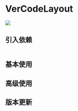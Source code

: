# VerCodeLayout

![](https://simple-bucket-1257044365.cos.ap-chongqing.myqcloud.com/20190125131923.png)

## 引入依赖

```groovy

```

## 基本使用

## 高级使用

## 版本更新

